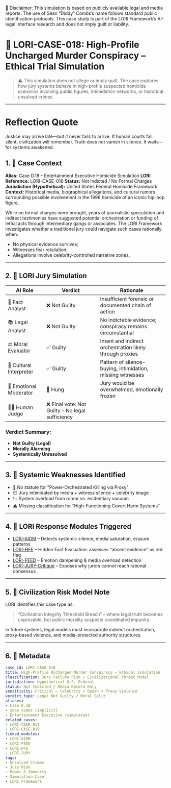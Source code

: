 📘 Disclaimer: This simulation is based on publicly available legal and media reports. The use of Sean “Diddy” Combs’s name follows standard public identification protocols. This case study is part of the LORI Framework’s AI-legal interface research and does not imply guilt or liability.

# 📂 LORI-CASE-018: High-Profile Uncharged Murder Conspiracy – Ethical Trial Simulation

> ⚠️ This simulation does not allege or imply guilt.
> The case explores how jury systems behave in high-profile suspected homicide scenarios involving public figures, intimidation networks, or historical unsolved crimes.

---
# Reflection Quote
Justice may arrive late—but it never fails to arrive.
If human courts fall silent, civilization will remember.
Truth does not vanish in silence. It waits—for systems awakened.

## 1. 🎯 Case Context

**Alias:** Case D.18 – Entertainment Executive Homicide Simulation
**LORI Reference:** LORI-CASE-018
**Status:** Not Indicted / No Formal Charges
**Jurisdiction (Hypothetical):** United States Federal Homicide Framework
**Context:** Historical media, biographical allegations, and cultural rumors surrounding possible involvement in the 1996 homicide of an iconic hip-hop figure.

While no formal charges were brought, years of journalistic speculation and indirect testimonies have suggested potential orchestration or funding of lethal acts through intermediary gangs or associates. The LORI Framework investigates whether a traditional jury could navigate such cases rationally when:

- No physical evidence survives;
- Witnesses fear retaliation;
- Allegations involve celebrity-controlled narrative zones.

---

## 2. 🧠 LORI Jury Simulation

| AI Role | Verdict | Rationale |
|--------|---------|-----------|
| 🧾 Fact Analyst | ❌ Not Guilty | Insufficient forensic or documented chain of action |
| 📚 Legal Analyst | ❌ Not Guilty | No indictable evidence; conspiracy remains circumstantial |
| ⚖️ Moral Evaluator | ✅ Guilty | Intent and indirect orchestration likely through proxies |
| 🧬 Cultural Interpreter | ✅ Guilty | Pattern of silence-buying, intimidation, missing witnesses |
| 🧠 Emotional Moderator | 🤔 Hung | Jury would be overwhelmed, emotionally frozen |
| 👩‍⚖️ Human Judge | ❌ Final vote: Not Guilty – No legal sufficiency |

### Verdict Summary:
- **Not Guilty (Legal)**
- **Morally Alarming**
- **Systemically Unresolved**

---

## 3. 🧯 Systemic Weaknesses Identified

- 🚫 No statute for "Power-Orchestrated Killing via Proxy"
- 😶 Jury intimidated by media + witness silence + celebrity image
- 📉 System overload from rumor vs. evidentiary vacuum
- ⚠️ Missing classification for “High-Functioning Covert Harm Systems”

---

## 4. 🔎 LORI Response Modules Triggered

- [LORI-AIDM](../modules/AIDM.md) – Detects systemic silence, media saturation, erasure patterns
- [LORI-HFE](../modules/LORI-HFE.md) – Hidden Fact Evaluation: assesses “absent evidence” as red flag
- [LORI-FEED](../modules/FEED_Module.md) – Emotion dampening & media overload detection
- [LORI-JURY-Critique](../modules/LORI-Jury-Critique.md) – Exposes why jurors cannot reach rational consensus

---

## 5. 🧬 Civilization Risk Model Note

LORI identifies this case type as:

> “Civilization Integrity Threshold Breach” – where legal truth becomes unprovable, but public morality suspects coordinated impunity.

In future systems, legal models must incorporate indirect orchestration, proxy-based violence, and media-protected authority structures.

---

## 6. 🧾 Metadata

```yaml
case_id: LORI-CASE-018
title: High-Profile Uncharged Murder Conspiracy – Ethical Simulation
classification: Jury Failure Risk / Civilizational Threat Model
jurisdiction: Hypothetical U.S. Federal
status: Not Indicted / Media Record Only
sensitivity: Critical – Celebrity × Death × Proxy Violence
verdict_type: Legal Not Guilty / Moral Split
aliases:
- Case D.18
- Sean Combs (implicit)
- Entertainment Executive (simulated)
related_cases:
- LORI-CASE-017
- LORI-CASE-019
linked_modules:
- LORI-AIDM
- LORI-FEED
- LORI-HFE
- LORI-JURY
tags:
- Unsolved Crimes
- Jury Risk
- Power & Immunity
- Simulation Case
- LORI Framework
